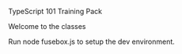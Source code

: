 TypeScript 101 Training Pack

Welcome to the classes

Run node fusebox.js to setup the dev environment.
